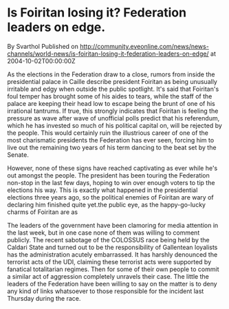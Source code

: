 # Is Foiritan losing it? Federation leaders on edge.
By Svarthol
Published on http://community.eveonline.com/news/news-channels/world-news/is-foiritan-losing-it-federation-leaders-on-edge/ at 2004-10-02T00:00:00Z

As the elections in the Federation draw to a close, rumors from inside the presidential palace in Caille describe president Foiritan as being unusually irritable and edgy when outside the public spotlight. It's said that Foiritan's foul temper has brought some of his aides to tears, while the staff of the palace are keeping their head low to escape being the brunt of one of his irrational tantrums. If true, this strongly indicates that Foiritan is feeling the pressure as wave after wave of unofficial polls predict that his referendum, which he has invested so much of his political capital on, will be rejected by the people. This would certainly ruin the illustrious career of one of the most charismatic presidents the Federation has ever seen, forcing him to live out the remaining two years of his term dancing to the beat set by the Senate.  
  
However, none of these signs have reached captivating as ever while he's out amongst the people. The president has been touring the Federation non-stop in the last few days, hoping to win over enough voters to tip the elections his way. This is exactly what happened in the presidential elections three years ago, so the political enemies of Foiritan are wary of declaring him finished quite yet.the public eye, as the happy-go-lucky charms of Foiritan are as   
  
The leaders of the government have been clamoring for media attention in the last week, but in one case none of them was willing to comment publicly. The recent sabotage of the COLOSSUS race being held by the Caldari State and turned out to be the responsibility of Gallentean loyalists has the administration acutely embarrassed. It has harshly denounced the terrorist acts of the UDI, claiming these terrorist acts were supported by fanatical totalitarian regimes. Then for some of their own people to commit a similar act of aggression completely unravels their case. The little the leaders of the Federation have been willing to say on the matter is to deny any kind of links whatsoever to those responsible for the incident last Thursday during the race.

